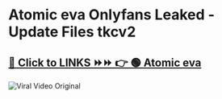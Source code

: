 
 # Atomic eva Onlyfans Leaked - Update Files tkcv2

## <h2><a href="https://clipsfans.com/Atomic_eva&ref=git">🔗 Click to LINKS ⏩⏩ 👉 🟢 Atomic eva </a></h2>

<a href="https://clipsfans.com/Atomic_eva&ref=git" rel="nofollow" data-target="animated-image.originalLink"><img src="https://i.ibb.co.com/xMMVF88/686577567.gif" alt="Viral Video Original" style="max-width: 100%; display: inline-block;" data-target="animated-image.originalImage"></a>

